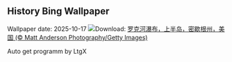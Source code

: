 ## History Bing Wallpaper
Wallpaper date: 2025-10-17
![](https://www.bing.com/th?id=OHR.RockRiverFalls_ZH-CN6532185546_UHD.jpg&w=1000)Download: [罗克河瀑布，上半岛，密歇根州，美国 (© Matt Anderson Photography/Getty Images)](https://www.bing.com/th?id=OHR.RockRiverFalls_ZH-CN6532185546_UHD.jpg)

Auto get programm by LtgX
